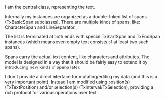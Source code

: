 I am the central class, representing the text.Internally my instances are organized as a double-linked list of spans (TxBasicSpan subclasses). There are multiple kinds of spans, like: CharacterSpan and LineSeparator.The list is terminated at both ends with special TxStartSpan and TxEndSpan instances (which means even empty text consists of at least two such spans). Spans carry the actual text content, like characters and attributes. The model is designed in a way that it should be fairly easy to extend it by introducing new kinds of spans later. I don't provide a direct interface for mutating/editing my data (and this is a very important point). Instead I am modified using position(s) (TxTextPosition) and/or selection(s) (TxInterval/TxSelection), providing a rich protocol for various operations over text. 